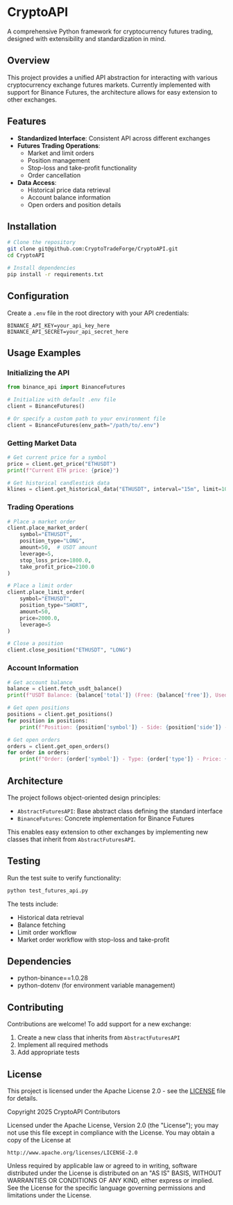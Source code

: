 # CryptoAPI

A comprehensive Python framework for cryptocurrency futures trading, designed with extensibility and standardization in mind.

## Overview

This project provides a unified API abstraction for interacting with various cryptocurrency exchange futures markets. Currently implemented with support for Binance Futures, the architecture allows for easy extension to other exchanges.

## Features

- **Standardized Interface**: Consistent API across different exchanges
- **Futures Trading Operations**:
  - Market and limit orders
  - Position management
  - Stop-loss and take-profit functionality
  - Order cancellation
- **Data Access**:
  - Historical price data retrieval
  - Account balance information
  - Open orders and position details

## Installation

```bash
# Clone the repository
git clone git@github.com:CryptoTradeForge/CryptoAPI.git
cd CryptoAPI

# Install dependencies
pip install -r requirements.txt
```

## Configuration

Create a `.env` file in the root directory with your API credentials:

```
BINANCE_API_KEY=your_api_key_here
BINANCE_API_SECRET=your_api_secret_here
```

## Usage Examples

### Initializing the API

```python
from binance_api import BinanceFutures

# Initialize with default .env file
client = BinanceFutures()

# Or specify a custom path to your environment file
client = BinanceFutures(env_path="/path/to/.env")
```

### Getting Market Data

```python
# Get current price for a symbol
price = client.get_price("ETHUSDT")
print(f"Current ETH price: {price}")

# Get historical candlestick data
klines = client.get_historical_data("ETHUSDT", interval="15m", limit=100)
```

### Trading Operations

```python
# Place a market order
client.place_market_order(
    symbol="ETHUSDT",
    position_type="LONG",
    amount=50,  # USDT amount
    leverage=5,
    stop_loss_price=1800.0,
    take_profit_price=2100.0
)

# Place a limit order
client.place_limit_order(
    symbol="ETHUSDT",
    position_type="SHORT",
    amount=50,
    price=2000.0,
    leverage=5
)

# Close a position
client.close_position("ETHUSDT", "LONG")
```

### Account Information

```python
# Get account balance
balance = client.fetch_usdt_balance()
print(f"USDT Balance: {balance['total']} (Free: {balance['free']}, Used: {balance['used']})")

# Get open positions
positions = client.get_positions()
for position in positions:
    print(f"Position: {position['symbol']} - Side: {position['side']} - Amount: {position['positionAmt']}")

# Get open orders
orders = client.get_open_orders()
for order in orders:
    print(f"Order: {order['symbol']} - Type: {order['type']} - Price: {order['price']}")
```

## Architecture

The project follows object-oriented design principles:

- `AbstractFuturesAPI`: Base abstract class defining the standard interface
- `BinanceFutures`: Concrete implementation for Binance Futures

This enables easy extension to other exchanges by implementing new classes that inherit from `AbstractFuturesAPI`.

## Testing

Run the test suite to verify functionality:

```bash
python test_futures_api.py
```

The tests include:
- Historical data retrieval
- Balance fetching
- Limit order workflow
- Market order workflow with stop-loss and take-profit

## Dependencies

- python-binance==1.0.28
- python-dotenv (for environment variable management)

## Contributing

Contributions are welcome! To add support for a new exchange:

1. Create a new class that inherits from `AbstractFuturesAPI`
2. Implement all required methods
3. Add appropriate tests

## License

This project is licensed under the Apache License 2.0 - see the [LICENSE](LICENSE) file for details.

Copyright 2025 CryptoAPI Contributors

Licensed under the Apache License, Version 2.0 (the "License");
you may not use this file except in compliance with the License.
You may obtain a copy of the License at

    http://www.apache.org/licenses/LICENSE-2.0

Unless required by applicable law or agreed to in writing, software
distributed under the License is distributed on an "AS IS" BASIS,
WITHOUT WARRANTIES OR CONDITIONS OF ANY KIND, either express or implied.
See the License for the specific language governing permissions and
limitations under the License.
